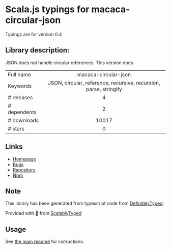 
# Scala.js typings for macaca-circular-json

Typings are for version 0.4

## Library description:
JSON does not handle circular references. This version does

|                    |                 |
| ------------------ | :-------------: |
| Full name          | macaca-circular-json |
| Keywords           | JSON, circular, reference, recursive, recursion, parse, stringify |
| # releases         | 4 |
| # dependents       | 2 |
| # downloads        | 10017 |
| # stars            | 0 |

## Links
- [Homepage](https://github.com/WebReflection/circular-json)
- [Bugs](https://github.com/WebReflection/circular-json/issues)
- [Repository](https://github.com/WebReflection/circular-json)
- [Npm](https://www.npmjs.com/package/macaca-circular-json)
    


## Note
This library has been generated from typescript code from [DefinitelyTyped](https://definitelytyped.org).

Provided with :purple_heart: from [ScalablyTyped](https://github.com/oyvindberg/ScalablyTyped)

## Usage
See [the main readme](../../readme.md) for instructions.


